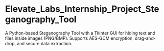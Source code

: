 # Elevate_Labs_Internship_Project_Steganography_Tool
A Python-based Steganography Tool with a Tkinter GUI for hiding text and files inside images (PNG/BMP). Supports AES-GCM encryption, drag-and-drop, and secure data extraction.
